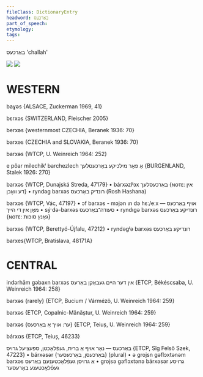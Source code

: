 ```yaml
---
fileClass: DictionaryEntry
headword: באַרכעס
part_of_speech: 
etymology: 
tags: 
---
```

באַרכעס
'challah'

![](https://ia902902.us.archive.org/9/items/Yiddish-Dialect-Maps/map%20-%20FoY3-19%20-%20khale%20barkhes%20koyletsh.jpg)
![](https://ia802902.us.archive.org/9/items/Yiddish-Dialect-Maps/Guggenheim-Gruenberg_karte_46.jpg)

WESTERN
========

baɣəs {ALSACE, Zuckerman 1969, 41}

bɛrxəs {SWITZERLAND, Fleischer 2005}

berxəs {westernmost CZECHIA, Beranek 1936: 70}

barxəs {CZECHIA and SLOVAKIA, Beranek 1936: 70}

barxəs {WTCP, U. Weinreich 1964: 252}

e pôar milechikⁱ barchezlech  אַ פּאָר מילכיקע באַרכעסלעך {BURGENLAND, Stalek 1926: 270}

barxəs {WTCP, Dunajská Streda, 47179}
	•	bárxəzlʲɔx באַרכעסלעך {ɴᴏᴛᴇ: אין דע וואָכן}
	•	ryndəg barxəs רונדיק באַרכעס (Rosh Hashana)

barxəs {WTCP, Vác, 47197}
	•	ɔf barxəs - mɔjən ɩn də hɛː/eːx אויף באַרכעס — מאָן אין די הייך
	•	sýˑdə-barxəs סעודה־באַרכעס
	•	ryndɩgə barxəs רונדיקע באַרכעס {ɴᴏᴛᴇ: גאַנץ סוכּות}

barxəs {WTCP, Berettyó-Újfalu, 47212}
	•	ryndəgʲə barxəs רונדיקע באַרכעס

barxes{WTCP, Bratislava, 48171A}

CENTRAL
========

indərhām gəbaxn barxəs אין דער היים געבאַקן באַרעס {ETCP, Békéscsaba, U. Weinreich 1964: 258}

barxəs {rarely} {ETCP, Bucium / Vármézö, U. Weinreich 1964: 259}

barxəs {ETCP, Copalnic-Mănăștur, U. Weinreich 1964: 259}

barxəs {ער: אויך אַ באַרכעס} {ETCP, Teiuș, U. Weinreich 1964: 259}

bárxαs {ETCP, Teiuș, 46233}

באַרכעס — נאָר אויף אַ ברית, געפֿלאָכטן, ספּעציעל גרויס {ETCP, Sîg Felső Szek, 47223}
	•	bárxəsər {באַרכעסן, באַרכעסער} (plural)
	•	ə grojsn gəflɔxtənəm barxəs אַ גרויסן געפֿלאָכטענעם באַרעס
	•	grojsə gəflɔxtənə bárxəsər גרויסע געפֿלאָכטענע באַרעסער
